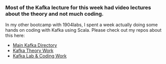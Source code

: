 ### Most of the Kafka lecture for this week had video lectures about the theory and not much coding.
In my other bootcamp with 1904labs, I spent a week actually doing some hands on coding with Kafka using Scala. Please check out my repos about this here:

* [Main Kafka Directory](https://github.com/alvinndo/streaming-data-pipeline/tree/main/kafka-hello-world)
* [Kafka Theory Work](https://github.com/alvinndo/streaming-data-pipeline/tree/kafka_theory_answers/kafka-hello-world/src/main/scala/com/labs1904/hwe/homework)
* [Kafka Lab & Coding Work](https://github.com/alvinndo/streaming-data-pipeline/tree/kafka-lab-work/kafka-hello-world/src/main/scala/com/labs1904/hwe)
